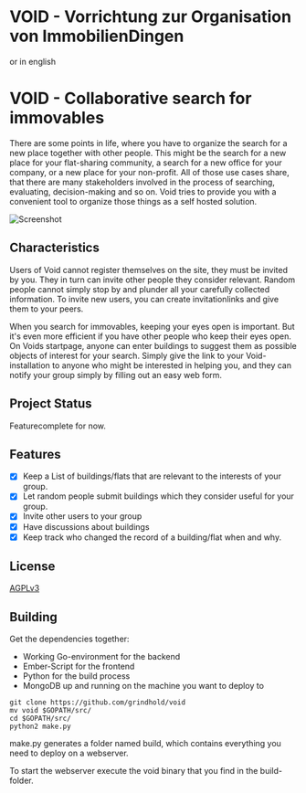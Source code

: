 # VOID - Vorrichtung zur Organisation von ImmobilienDingen

or in english

# VOID - Collaborative search for immovables

There are some points in life, where you have to organize the search for a new place together
with other people. This might be the search for a new place for your flat-sharing community,
a search for a new office for your company, or a new place for your non-profit. All of those
use cases share, that there are many stakeholders involved in the process of searching,
evaluating, decision-making and so on. Void tries to provide you with a convenient tool to
organize those things as a self hosted solution.

![Screenshot](https://i.imgur.com/2bTfcJ7.png)

## Characteristics

Users of Void cannot register themselves on the site, they must be invited by you. They in turn
can invite other people they consider relevant. Random people cannot simply stop by and
plunder all your carefully collected information.
To invite new users, you can create invitationlinks and give them to your peers.

When you search for immovables, keeping your eyes open is important. But it's even more
efficient if you have other people who keep their eyes open. On Voids startpage, anyone
can enter buildings to suggest them as possible objects of interest for your search.
Simply give the link to your Void-installation to anyone who might be interested in helping
you, and they can notify your group simply by filling out an easy web form.

## Project Status

Featurecomplete for now.

## Features

 * [x] Keep a List of buildings/flats that are relevant to the interests of your group.
 * [x] Let random people submit buildings which they consider useful for your group.
 * [x] Invite other users to your group
 * [x] Have discussions about buildings
 * [x] Keep track who changed the record of a building/flat when and why.

## License

[AGPLv3](https://www.gnu.org/licenses/agpl.html )

## Building

Get the dependencies together:
 * Working Go-environment for the backend
 * Ember-Script for the frontend
 * Python for the build process
 * MongoDB up and running on the machine you want to deploy to

```shell
git clone https://github.com/grindhold/void
mv void $GOPATH/src/
cd $GOPATH/src/
python2 make.py
```

make.py generates a folder named build, which contains everything you need to deploy on a
webserver.

To start the webserver execute the void binary that you find in the build-folder.
